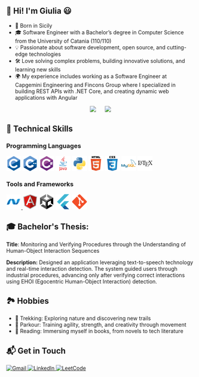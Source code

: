 ## 👋 Hi! I'm Giulia 😃

- 📍 Born in Sicily 
- 🎓 Software Engineer with a Bachelor’s degree in Computer Science from the University of Catania (110/110)
- 💡 Passionate about software development, open source, and cutting-edge technologies
- 🛠️ Love solving complex problems, building innovative solutions, and learning new skills
- 🌍 My experience includes working as a Software Engineer at Capgemini Engineering and Fincons Group where I specialized in building REST APIs with .NET Core, and creating dynamic web applications with Angular

<div align="center">
  <!-- Badge per Curriculum in Italiano -->
  <a href="https://github.com/bazingiu/Curricoulum-vitae/blob/main/Italiano_Giulia_Meo_CV.pdf" alt="Italian CV" style="display: inline-block; margin-right: 20px;">
    <img src="https://img.shields.io/badge/Italian%20CV-green?style=for-the-badge&logo=download&logoColor=white&labelColor=darkgreen" width="200" />
  </a>

  <!-- Badge per Curriculum in Inglese -->
  <a href="https://github.com/bazingiu/Curricoulum-vitae/blob/main/English_Giulia_Meo_CV.pdf" alt="English CV" style="display: inline-block;">
    <img src="https://img.shields.io/badge/English%20CV-blue?style=for-the-badge&logo=download&logoColor=white&labelColor=darkblue" width="200" />
  </a>
</div>

## 🧰 Technical Skills

### Programming Languages

<p align="left"> 
  <a title="C" href="https://www.cprogramming.com/" target="_blank" rel="noreferrer"><img src="https://raw.githubusercontent.com/devicons/devicon/master/icons/c/c-original.svg" alt="c" width="40" height="40"/></a> 
  <a title="C++" href="https://isocpp.org/" target="_blank" rel="noreferrer"><img src="https://raw.githubusercontent.com/devicons/devicon/master/icons/cplusplus/cplusplus-original.svg" alt="c++" width="40" height="40"/></a> 
  <a title="C#" href="https://learn.microsoft.com/en-us/dotnet/csharp" target="_blank" rel="noreferrer"><img src="https://raw.githubusercontent.com/devicons/devicon/master/icons/csharp/csharp-original.svg" alt="c#" width="40" height="40"/></a> 
  <a title="Java" href="https://www.java.com" target="_blank" rel="noreferrer"><img src="https://raw.githubusercontent.com/devicons/devicon/master/icons/java/java-original-wordmark.svg" alt="java" width="40" height="40"/></a> 
  <a title="Python" href="https://www.python.org" target="_blank" rel="noreferrer"><img src="https://raw.githubusercontent.com/devicons/devicon/master/icons/python/python-original.svg" alt="python" width="40" /></a> 
  <a title="HTML" href="https://www.w3.org/html/" target="_blank" rel="noreferrer"><img src="https://raw.githubusercontent.com/devicons/devicon/master/icons/html5/html5-original-wordmark.svg" alt="html5" width="40" height="40"/></a> 
  <a title="CSS" href="https://www.w3.org/Style/CSS/" target="_blank" rel="noreferrer"><img src="https://raw.githubusercontent.com/devicons/devicon/master/icons/css3/css3-original-wordmark.svg" alt="css3" width="40" height="40"/></a> 
  <a title="MySQL" href="https://www.mysql.com/" target="_blank" rel="noreferrer"><img src="https://raw.githubusercontent.com/devicons/devicon/master/icons/mysql/mysql-original-wordmark.svg" alt="mysql" width="40" height="40"/></a> 
  <a title="LaTeX" href="https://www.latex-project.org/" target="_blank" rel="noreferrer"><img src="https://raw.githubusercontent.com/devicons/devicon/master/icons/latex/latex-original.svg" alt="latex" width="40" height="40"/></a> 
</p>

### Tools and Frameworks

<p align="left"> 
  <a title=".NET" href="https://dotnet.microsoft.com/" target="_blank" rel="noreferrer">
  <img src="https://raw.githubusercontent.com/devicons/devicon/master/icons/dot-net/dot-net-original.svg" alt=".NET" width="40" height="40"/>
  </a>
  <a title="Angular" href="https://angular.io/" target="_blank" rel="noreferrer"><img src="https://raw.githubusercontent.com/devicons/devicon/master/icons/angularjs/angularjs-original.svg" alt="Angular" width="40" height="40"/></a>
  <a title="Unity" href="https://unity.com/" target="_blank" rel="noreferrer"><img src="https://raw.githubusercontent.com/devicons/devicon/master/icons/unity/unity-original.svg" alt="unity" width="40" height="40"/></a> 
  <a title="Flutter" href="https://flutter.dev/" target="_blank" rel="noreferrer"><img src="https://raw.githubusercontent.com/devicons/devicon/master/icons/flutter/flutter-original.svg" alt="flutter" width="40" height="40"/></a>
  <a title="Git" href="https://git-scm.com/" target="_blank" rel="noreferrer"><img src="https://raw.githubusercontent.com/devicons/devicon/master/icons/git/git-original.svg" alt="git" width="40" height="40"/></a> 
</p>

## 🎓 Bachelor's Thesis:
**Title**: Monitoring and Verifying Procedures through the Understanding of Human-Object Interaction Sequences

**Description:**
Designed an application leveraging text-to-speech technology and real-time interaction detection.
The system guided users through industrial procedures, advancing only after verifying correct interactions using EHOI (Egocentric Human-Object Interaction) detection.

## 🏞️ Hobbies
- 🥾 Trekking: Exploring nature and discovering new trails
- 🤸 Parkour: Training agility, strength, and creativity through movement
- 📖 Reading: Immersing myself in books, from novels to tech literature

## 📬 Get in Touch
<p align="left">
  <a title="Gmail" href="mailto:giulia.meo.dev@gmail.com">
    <img width="40" src="https://upload.wikimedia.org/wikipedia/commons/4/4e/Gmail_Icon.png" alt="Gmail"/>
  </a>
  <a title="LinkedIn" href="https://www.linkedin.com/in/giulia-meo/">
    <img width="40" src="https://upload.wikimedia.org/wikipedia/commons/c/ca/LinkedIn_logo_initials.png" alt="LinkedIn"/>
  </a>
  <a title="LeetCode" href="https://leetcode.com/u/xjBrJ3n3UT/">
    <img width="35" src="https://upload.wikimedia.org/wikipedia/commons/1/19/LeetCode_logo_black.png" alt="LeetCode"/>
  </a>  
</p>
